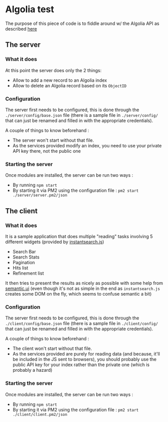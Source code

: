 # Algolia test
The purpose of this piece of code is to fiddle around w/ the Algolia API as described [here](https://gist.github.com/vvo/f3d59911e547bbea98e0ac8bd1b3bd89)

## The server

### What it does
At this point the server does only the 2 things:

* Allow to add a new record to an Algolia index
* Allow to delete an Algolia record based on its `ObjectID`

### Configuration
The server first needs to be configured, this is done through the `./server/config/base.json` file (there is a sample file in `./server/config/` that can just be renamed and filled in with the appropriate credentials). 

A couple of things to know beforehand : 
* The server won't start without that file.
* As the services provided modify an index, you need to use your private API key there, not the public one

### Starting the server

Once modules are installed, the server can be run two ways : 

* By running `npm start`
* By starting it via PM2 using the configuration file : `pm2 start ./server/server.pm2/json`

## The client

### What it does

It is a sample application that does multiple "reading" tasks involving 5 different widgets (provided by [instantsearch.js](https://www.npmjs.com/package/instantsearch.js))

* Search Bar
* Search Stats
* Pagination
* Hits list
* Refinement list

It then tries to present the results as nicely as possible with some help from [semantic.ui](https://semantic-ui.com/) (even though it's not as simple in the end as `instantsearch.js` creates some DOM on the fly, which seems to confuse semantic a bit)

### Configuration
The server first needs to be configured, this is done through the `./client/config/base.json` file (there is a sample file in `./client/config/` that can just be renamed and filled in with the appropriate credentials). 

A couple of things to know beforehand : 
* The client won't start without that file.
* As the services provided are purely for reading data (and because, it'll be included in the JS sent to browsers), you should probably use the public API key for your index rather than the private one (which is probably a hazard)

### Starting the server

Once modules are installed, the server can be run two ways : 

* By running `npm start`
* By starting it via PM2 using the configuration file : `pm2 start ./client/client.pm2/json`
